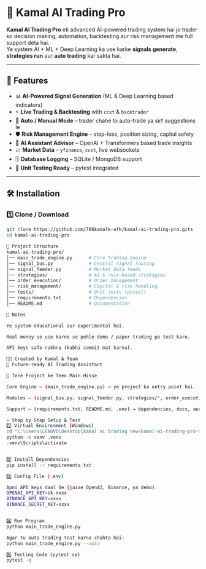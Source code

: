 # 🤖 Kamal AI Trading Pro

**Kamal AI Trading Pro** ek advanced AI-powered trading system hai jo trader ko decision making, automation, backtesting aur risk management me full support deta hai.  
Ye system AI + ML + Deep Learning ka use karke **signals generate**, **strategies run** aur **auto trading** kar sakta hai.

---

## 🚀 Features
- 📊 **AI-Powered Signal Generation** (ML & Deep Learning based indicators)
- ⚡ **Live Trading & Backtesting** with `ccxt` & `backtrader`
- 🤖 **Auto / Manual Mode** – trader chahe to auto-trade ya sirf suggestions le
- 🛡️ **Risk Management Engine** – stop-loss, position sizing, capital safety
- 🧠 **AI Assistant Advisor** – OpenAI + Transformers based trade insights
- 📈 **Market Data** – `yfinance`, `ccxt`, live websockets
- 🗄️ **Database Logging** – SQLite / MongoDB support
- 🧪 **Unit Testing Ready** – pytest integrated

---

## 🛠️ Installation

### 1️⃣ Clone / Download
```bash
git clone https://github.com/786kamalk-afk/kamal-ai-trading-pro.gits
cd kamal-ai-trading-pro

📂 Project Structure
kamal-ai-trading-pro/
│── main_trade_engine.py      # Core trading engine
│── signal_bus.py             # Central signal routing
│── signal_feeder.py          # Market data feeds
│── strategies/               # AI & rule-based strategies
│── order_execution/          # Order management
│── risk_management/          # Capital & risk handling
│── tests/                    # Unit tests (pytest)
│── requirements.txt          # Dependencies
│── README.md                 # Documentation

📌 Notes

Ye system educational aur experimental hai.

Real money se use karne se pehle demo / paper trading pe test karo.

API keys safe rakhna (kabhi commit mat karna).

👨‍💻 Created by Kamal & Team
🚀 Future-ready AI Trading Assistant

🔑 Tere Project ke Teen Main Hisse

Core Engine – (main_trade_engine.py) → ye project ka entry point hai.

Modules – (signal_bus.py, signal_feeder.py, strategies/*, order_execution/*, risk_management/*) → ye alag-alag parts hain jo engine use karta hai.

Support – (requirements.txt, README.md, .env) → dependencies, docs, aur config.

⚡ Step by Step Setup & Test
1️⃣ Virtual Environment (Windows)
cd "C:\Users\LENOVO\Desktop\kamal ai trading new\kamal-ai-trading-pro-main"
python -m venv .venv
.venv\Scripts\activate


2️⃣ Install Dependencies
pip install -r requirements.txt

3️⃣ Config File (.env)

Apni API keys daal de (jaise OpenAI, Binance, ya demo):
OPENAI_API_KEY=sk-xxxx
BINANCE_API_KEY=xxxx
BINANCE_SECRET_KEY=xxxx


4️⃣ Run Program
python main_trade_engine.py

Agar tu auto trading test karna chahta hai:
python main_trade_engine.py --auto

5️⃣ Testing Code (pytest se)
pytest -q

